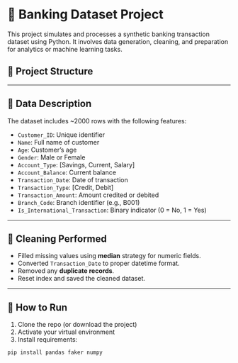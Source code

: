 # 🏦 Banking Dataset Project

This project simulates and processes a synthetic banking transaction dataset using Python. It involves data generation, cleaning, and preparation for analytics or machine learning tasks.


## 📁 Project Structure


---

## 🧪 Data Description

The dataset includes ~2000 rows with the following features:

- `Customer_ID`: Unique identifier
- `Name`: Full name of customer
- `Age`: Customer’s age
- `Gender`: Male or Female
- `Account_Type`: [Savings, Current, Salary]
- `Account_Balance`: Current balance
- `Transaction_Date`: Date of transaction
- `Transaction_Type`: [Credit, Debit]
- `Transaction_Amount`: Amount credited or debited
- `Branch_Code`: Branch identifier (e.g., B001)
- `Is_International_Transaction`: Binary indicator (0 = No, 1 = Yes)

---

## 🧹 Cleaning Performed

- Filled missing values using **median** strategy for numeric fields.
- Converted `Transaction_Date` to proper datetime format.
- Removed any **duplicate records**.
- Reset index and saved the cleaned dataset.

---

## 🚀 How to Run

1. Clone the repo (or download the project)
2. Activate your virtual environment
3. Install requirements:

```bash
pip install pandas faker numpy